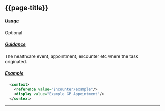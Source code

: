 ## {{page-title}}

<h5><ins>Usage</ins></h5>

<span class="mro-circle optional" title="Optional"></span> Optional

<h5><ins>Guidance</ins></h5>

The healthcare event, appointment, encounter etc where the task originated. 

<h5><ins>Example</ins></h5>

```xml
  <context> 
    <reference value="Encounter/example"/> 
    <display value="Example GP Appointment"/> 
  </context>
```

---